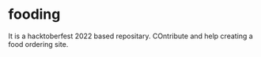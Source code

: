 # fooding

It is a hacktoberfest 2022 based repositary. COntribute and help creating a food ordering site.
